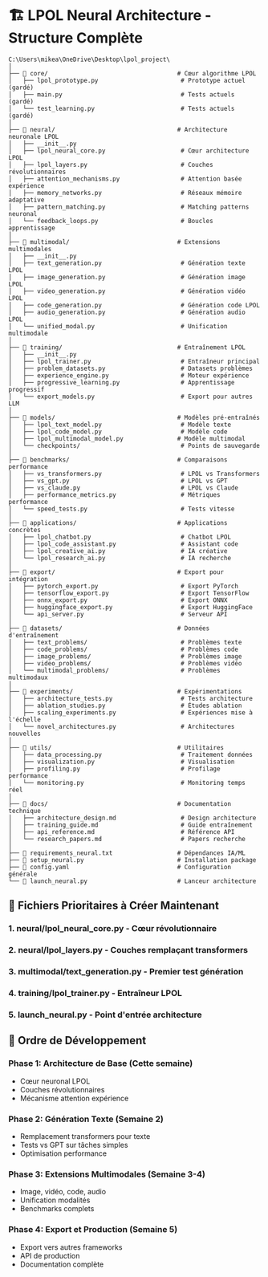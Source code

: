 # 🏗️ LPOL Neural Architecture - Structure Complète

```
C:\Users\mikea\OneDrive\Desktop\lpol_project\
│
├── 📁 core/                                    # Cœur algorithme LPOL
│   ├── lpol_prototype.py                       # Prototype actuel (gardé)
│   ├── main.py                                 # Tests actuels (gardé)
│   └── test_learning.py                        # Tests actuels (gardé)
│
├── 📁 neural/                                  # Architecture neuronale LPOL
│   ├── __init__.py
│   ├── lpol_neural_core.py                     # Cœur architecture LPOL
│   ├── lpol_layers.py                          # Couches révolutionnaires
│   ├── attention_mechanisms.py                 # Attention basée expérience
│   ├── memory_networks.py                      # Réseaux mémoire adaptative
│   ├── pattern_matching.py                     # Matching patterns neuronal
│   └── feedback_loops.py                       # Boucles apprentissage
│
├── 📁 multimodal/                              # Extensions multimodales
│   ├── __init__.py
│   ├── text_generation.py                      # Génération texte LPOL
│   ├── image_generation.py                     # Génération image LPOL
│   ├── video_generation.py                     # Génération vidéo LPOL
│   ├── code_generation.py                      # Génération code LPOL
│   ├── audio_generation.py                     # Génération audio LPOL
│   └── unified_modal.py                        # Unification multimodale
│
├── 📁 training/                                # Entraînement LPOL
│   ├── __init__.py
│   ├── lpol_trainer.py                         # Entraîneur principal
│   ├── problem_datasets.py                     # Datasets problèmes
│   ├── experience_engine.py                    # Moteur expérience
│   ├── progressive_learning.py                 # Apprentissage progressif
│   └── export_models.py                        # Export pour autres LLM
│
├── 📁 models/                                  # Modèles pré-entraînés
│   ├── lpol_text_model.py                      # Modèle texte
│   ├── lpol_code_model.py                      # Modèle code
│   ├── lpol_multimodal_model.py               # Modèle multimodal
│   └── checkpoints/                            # Points de sauvegarde
│
├── 📁 benchmarks/                              # Comparaisons performance
│   ├── vs_transformers.py                      # LPOL vs Transformers
│   ├── vs_gpt.py                               # LPOL vs GPT
│   ├── vs_claude.py                            # LPOL vs Claude
│   ├── performance_metrics.py                  # Métriques performance
│   └── speed_tests.py                          # Tests vitesse
│
├── 📁 applications/                            # Applications concrètes
│   ├── lpol_chatbot.py                         # Chatbot LPOL
│   ├── lpol_code_assistant.py                  # Assistant code
│   ├── lpol_creative_ai.py                     # IA créative
│   └── lpol_research_ai.py                     # IA recherche
│
├── 📁 export/                                  # Export pour intégration
│   ├── pytorch_export.py                       # Export PyTorch
│   ├── tensorflow_export.py                    # Export TensorFlow
│   ├── onnx_export.py                          # Export ONNX
│   ├── huggingface_export.py                   # Export HuggingFace
│   └── api_server.py                           # Serveur API
│
├── 📁 datasets/                                # Données d'entraînement
│   ├── text_problems/                          # Problèmes texte
│   ├── code_problems/                          # Problèmes code
│   ├── image_problems/                         # Problèmes image
│   ├── video_problems/                         # Problèmes vidéo
│   └── multimodal_problems/                    # Problèmes multimodaux
│
├── 📁 experiments/                             # Expérimentations
│   ├── architecture_tests.py                   # Tests architecture
│   ├── ablation_studies.py                     # Études ablation
│   ├── scaling_experiments.py                  # Expériences mise à l'échelle
│   └── novel_architectures.py                  # Architectures nouvelles
│
├── 📁 utils/                                   # Utilitaires
│   ├── data_processing.py                      # Traitement données
│   ├── visualization.py                        # Visualisation
│   ├── profiling.py                            # Profilage performance
│   └── monitoring.py                           # Monitoring temps réel
│
├── 📁 docs/                                    # Documentation technique
│   ├── architecture_design.md                  # Design architecture
│   ├── training_guide.md                       # Guide entraînement
│   ├── api_reference.md                        # Référence API
│   └── research_papers.md                      # Papers recherche
│
├── 📄 requirements_neural.txt                  # Dépendances IA/ML
├── 📄 setup_neural.py                          # Installation package
├── 📄 config.yaml                              # Configuration générale
└── 📄 launch_neural.py                         # Lanceur architecture
```

## 🚀 Fichiers Prioritaires à Créer Maintenant

### 1. **neural/lpol_neural_core.py** - Cœur révolutionnaire
### 2. **neural/lpol_layers.py** - Couches remplaçant transformers
### 3. **multimodal/text_generation.py** - Premier test génération
### 4. **training/lpol_trainer.py** - Entraîneur LPOL
### 5. **launch_neural.py** - Point d'entrée architecture

## 🎯 Ordre de Développement

### Phase 1: Architecture de Base (Cette semaine)
- Cœur neuronal LPOL
- Couches révolutionnaires
- Mécanisme attention expérience

### Phase 2: Génération Texte (Semaine 2)
- Remplacement transformers pour texte
- Tests vs GPT sur tâches simples
- Optimisation performance

### Phase 3: Extensions Multimodales (Semaine 3-4)
- Image, vidéo, code, audio
- Unification modalités
- Benchmarks complets

### Phase 4: Export et Production (Semaine 5)
- Export vers autres frameworks
- API de production
- Documentation complète